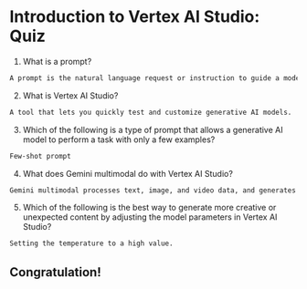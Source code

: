 # Introduction to Vertex AI Studio: Quiz

1. What is a prompt?
```bash
A prompt is the natural language request or instruction to guide a model to generate a desired output.
```

2. What is Vertex AI Studio?
```bash
A tool that lets you quickly test and customize generative AI models.
```

3. Which of the following is a type of prompt that allows a generative AI model to perform a task with only a few examples?
```bash
Few-shot prompt
```

4. What does Gemini multimodal do with Vertex AI Studio?
```bash
Gemini multimodal processes text, image, and video data, and generates text as output.
```

5. Which of the following is the best way to generate more creative or unexpected content by adjusting the model parameters in Vertex AI Studio?
```bash
Setting the temperature to a high value.
```

## Congratulation!